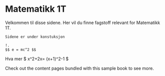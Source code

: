 # Matematikk 1T

Velkommen til disse sidene. Her vil du finne fagstoff relevant for Matematikk 1T. 

```{admonition} Merk!
Sidene er under konstuksjon
```

```
!.
$$ e = mc^2 $$
```

Hva mer $ x^2+2x= (x+1)^2-1 $

Check out the content pages bundled with this sample book to see more.
